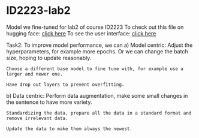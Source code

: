 # ID2223-lab2
Model we fine-tuned for lab2 of course ID2223
To check out this file on hugging face: [click here](https://huggingface.co/rkwsuper/lora_model/tree/main)
To see the user interface: [click here](Huggingface.co/spaces/someday12/lab)

Task2: To improve model performance, we can
a) Model centric:
    Adjust the hyperparameters, for example more epochs.
    Or we can change the batch size, hoping to update reasonably.

    Choose a different base model to fine tune with, for example use a larger and newer one.

    Have drop out layers to prevent overfitting.
b) Data centric:
    Perform data augmentation, make some small changes in the sentence to have more variety.

    Standardizing the data, prepare all the data in a standard format and remove irrelevant data.

    Update the data to make them always the newest.


